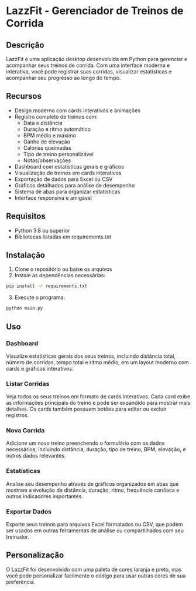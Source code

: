 # LazzFit - Gerenciador de Treinos de Corrida

## Descrição
LazzFit é uma aplicação desktop desenvolvida em Python para gerenciar e acompanhar seus treinos de corrida. Com uma interface moderna e interativa, você pode registrar suas corridas, visualizar estatísticas e acompanhar seu progresso ao longo do tempo.

## Recursos
- Design moderno com cards interativos e animações
- Registro completo de treinos com:
  - Data e distância
  - Duração e ritmo automático
  - BPM médio e máximo
  - Ganho de elevação
  - Calorias queimadas
  - Tipo de treino personalizável
  - Notas/observações
- Dashboard com estatísticas gerais e gráficos
- Visualização de treinos em cards interativos
- Exportação de dados para Excel ou CSV
- Gráficos detalhados para análise de desempenho
- Sistema de abas para organizar estatísticas
- Interface responsiva e amigável

## Requisitos
- Python 3.8 ou superior
- Bibliotecas listadas em requirements.txt

## Instalação

1. Clone o repositório ou baixe os arquivos
2. Instale as dependências necessárias:

```bash
pip install -r requirements.txt
```

3. Execute o programa:

```bash
python main.py
```

## Uso

### Dashboard
Visualize estatísticas gerais dos seus treinos, incluindo distância total, número de corridas, tempo total e ritmo médio, em um layout moderno com cards e gráficos interativos.

### Listar Corridas
Veja todos os seus treinos em formato de cards interativos. Cada card exibe as informações principais do treino e pode ser expandido para mostrar mais detalhes. Os cards também possuem botões para editar ou excluir registros.

### Nova Corrida
Adicione um novo treino preenchendo o formulário com os dados necessários, incluindo distância, duração, tipo de treino, BPM, elevação, e outros dados relevantes.

### Estatísticas
Analise seu desempenho através de gráficos organizados em abas que mostram a evolução da distância, duração, ritmo, frequência cardíaca e outros indicadores importantes.

### Exportar Dados
Exporte seus treinos para arquivos Excel formatados ou CSV, que podem ser usados em outras ferramentas de análise ou compartilhados com seu treinador.

## Personalização
O LazzFit foi desenvolvido com uma paleta de cores laranja e preto, mas você pode personalizar facilmente o código para usar outras cores de sua preferência.
